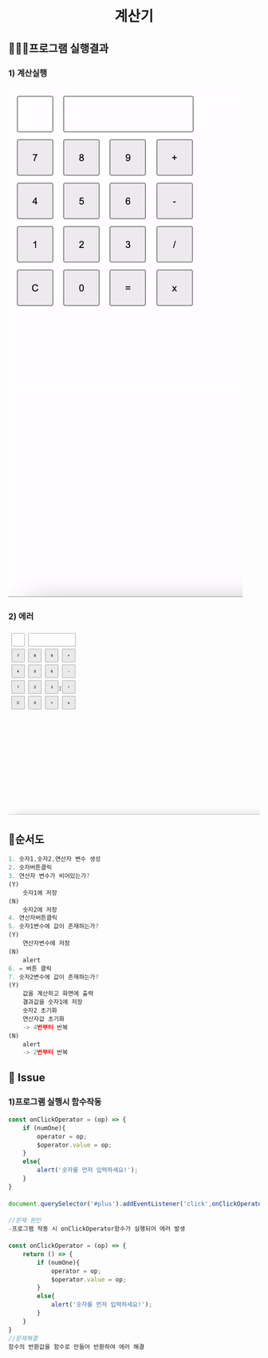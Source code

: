 <h1 align='middle'>계산기</h1>

## 👨🏻‍💻프로그램 실행결과 ##

### 1) 계산실행

<img src='../images/calculator_play.gif' alt='계산기실행'>

### 2) 에러

<img src='../images/calculator_error.gif' alt='계산기실행'>

## 🚦순서도
```js
1. 숫자1,숫자2,연산자 변수 생성
2. 숫자버튼클릭
3. 연산자 변수가 비어있는가?
(Y)
    숫자1에 저장
(N)
    숫자2에 저장
4. 연산자버튼클릭
5. 숫자1변수에 값이 존재하는가?
(Y)
    연산자변수에 저장
(N)
    alert
6. = 버튼 클릭
7. 숫자2변수에 값이 존재하는가?
(Y)
    값을 계산하고 화면에 출력
    결과값을 숫자1에 저장
    숫자2 초기화
    연산자값 초기화
    -> 4번부터 반복
(N)
    alert
    -> 2번부터 반복
```

## 🔎 Issue ##

### 1)프로그램 실행시 함수작동
```js
const onClickOperator = (op) => {
    if (numOne){
        operator = op;
        $operator.value = op;
    } 
    else{
        alert('숫자를 먼저 입력하세요!');
    }
}

document.querySelector('#plus').addEventListener('click',onClickOperator('+'));

//문제 원인
-프로그램 작동 시 onClickOperator함수가 실행되어 에러 발생

const onClickOperator = (op) => {
    return () => {
        if (numOne){
            operator = op;
            $operator.value = op;
        } 
        else{
            alert('숫자를 먼저 입력하세요!');
        }
    }
}
//문제해결
함수의 반환값을 함수로 만들어 반환하여 에러 해결
```